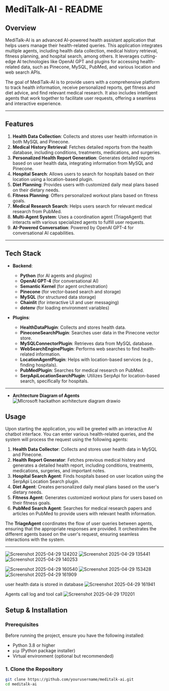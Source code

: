 # MediTalk-AI - README

## Overview

MediTalk-AI is an advanced AI-powered health assistant application that helps users manage their health-related queries. This application integrates multiple agents, including health data collection, medical history retrieval, fitness planning, and hospital search, among others. It leverages cutting-edge AI technologies like OpenAI GPT and plugins for accessing health-related data, such as Pinecone, MySQL, PubMed, and various location and web search APIs.

The goal of MediTalk-AI is to provide users with a comprehensive platform to track health information, receive personalized reports, get fitness and diet advice, and find relevant medical research. It also includes intelligent agents that work together to facilitate user requests, offering a seamless and interactive experience.

---

## Features

1. **Health Data Collection**: Collects and stores user health information in both MySQL and Pinecone.
2. **Medical History Retrieval**: Fetches detailed reports from the health database, including conditions, treatments, medications, and surgeries.
3. **Personalized Health Report Generation**: Generates detailed reports based on user health data, integrating information from MySQL and Pinecone.
4. **Hospital Search**: Allows users to search for hospitals based on their location using a location-based plugin.
5. **Diet Planning**: Provides users with customized daily meal plans based on their dietary needs.
6. **Fitness Planning**: Offers personalized workout plans based on fitness goals.
7. **Medical Research Search**: Helps users search for relevant medical research from PubMed.
8. **Multi-Agent System**: Uses a coordination agent (TriageAgent) that interacts with various specialized agents to fulfill user requests.
9. **AI-Powered Conversation**: Powered by OpenAI GPT-4 for conversational AI capabilities.

---

## Tech Stack

- **Backend**: 
    - **Python** (for AI agents and plugins)
    - **OpenAI GPT-4** (for conversational AI)
    - **Semantic Kernel** (for agent orchestration)
    - **Pinecone** (for vector-based search and storage)
    - **MySQL** (for structured data storage)
    - **Chainlit** (for interactive UI and user messaging)
    - **dotenv** (for loading environment variables)

- **Plugins**:
    - **HealthDataPlugin**: Collects and stores health data.
    - **PineconeSearchPlugin**: Searches user data in the Pinecone vector store.
    - **MySQLConnectorPlugin**: Retrieves data from MySQL database.
    - **WebSearchEnginePlugin**: Performs web searches to find health-related information.
    - **LocationAgentPlugin**: Helps with location-based services (e.g., finding hospitals).
    - **PubMedPlugin**: Searches for medical research on PubMed.
    - **SerpApiLocationSearchPlugin**: Utilizes SerpApi for location-based search, specifically for hospitals.

---
- **Archtecture Diagram of Agents**
![MIcrosoft hackathon acrhitecture diagram drawio](https://github.com/user-attachments/assets/33ad7a4f-eef8-450a-9d6b-69b949a0c002)

## Usage

Upon starting the application, you will be greeted with an interactive AI chatbot interface. You can enter various health-related queries, and the system will process the request using the following agents:

1. **Health Data Collector**: Collects and stores user health data in MySQL and Pinecone.
2. **Health Report Generator**: Fetches previous medical history and generates a detailed health report, including conditions, treatments, medications, surgeries, and important notes.
3. **Hospital Search Agent**: Finds hospitals based on user location using the SerpApi Location Search plugin.
4. **Diet Agent**: Creates personalized daily meal plans based on the user's dietary needs.
5. **Fitness Agent**: Generates customized workout plans for users based on their fitness goals.
6. **PubMed Search Agent**: Searches for medical research papers and articles on PubMed to provide users with relevant health information.

The **TriageAgent** coordinates the flow of user queries between agents, ensuring that the appropriate responses are provided. It orchestrates the different agents based on the user's request, ensuring seamless interactions with the system.

---
![Screenshot 2025-04-29 124202](https://github.com/user-attachments/assets/364c4083-ad73-440e-9974-656310f75b13)
![Screenshot 2025-04-29 135441](https://github.com/user-attachments/assets/65296ebd-7555-469b-b92e-ab41e46e7930)
![Screenshot 2025-04-29 140253](https://github.com/user-attachments/assets/7e3f714b-9c97-4e92-a246-c0450c0cf7cf)

![Screenshot 2025-04-29 160540](https://github.com/user-attachments/assets/df4fb2af-fa0f-4d36-a1d3-3e24d9187809)
![Screenshot 2025-04-29 153428](https://github.com/user-attachments/assets/683a5d0e-9b35-4cf9-bf99-d9fafe078e82)
![Screenshot 2025-04-29 161909](https://github.com/user-attachments/assets/12eb469a-c8c4-4e67-8cbe-75bc79ca9b45)

user health data is stored in database ![Screenshot 2025-04-29 161941](https://github.com/user-attachments/assets/eea700aa-88a2-4511-8942-98b5ce43d86b)

Agents call log and tool call ![Screenshot 2025-04-29 170201](https://github.com/user-attachments/assets/e86491fd-34b1-41f6-b686-f548a944360d)





## Setup & Installation

### Prerequisites

Before running the project, ensure you have the following installed:

- Python 3.8 or higher
- `pip` (Python package installer)
- Virtual environment (optional but recommended)

### 1. Clone the Repository

```bash
git clone https://github.com/yourusername/meditalk-ai.git
cd meditalk-ai
